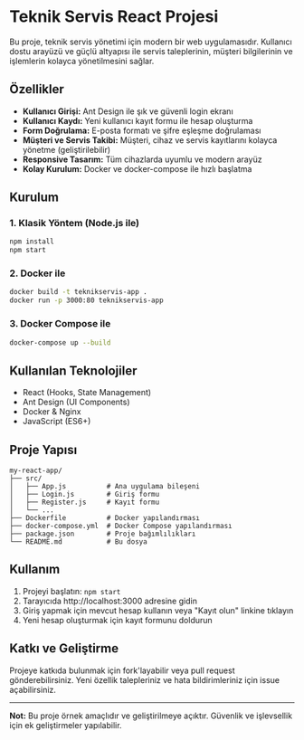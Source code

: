 
# Teknik Servis React Projesi

Bu proje, teknik servis yönetimi için modern bir web uygulamasıdır. Kullanıcı dostu arayüzü ve güçlü altyapısı ile servis taleplerinin, müşteri bilgilerinin ve işlemlerin kolayca yönetilmesini sağlar.

## Özellikler
- **Kullanıcı Girişi:** Ant Design ile şık ve güvenli login ekranı
- **Kullanıcı Kaydı:** Yeni kullanıcı kayıt formu ile hesap oluşturma
- **Form Doğrulama:** E-posta formatı ve şifre eşleşme doğrulaması
- **Müşteri ve Servis Takibi:** Müşteri, cihaz ve servis kayıtlarını kolayca yönetme (geliştirilebilir)
- **Responsive Tasarım:** Tüm cihazlarda uyumlu ve modern arayüz
- **Kolay Kurulum:** Docker ve docker-compose ile hızlı başlatma

## Kurulum

### 1. Klasik Yöntem (Node.js ile)
```bash
npm install
npm start
```

### 2. Docker ile
```bash
docker build -t teknikservis-app .
docker run -p 3000:80 teknikservis-app
```

### 3. Docker Compose ile
```bash
docker-compose up --build
```

## Kullanılan Teknolojiler
- React (Hooks, State Management)
- Ant Design (UI Components)
- Docker & Nginx
- JavaScript (ES6+)

## Proje Yapısı
```
my-react-app/
├── src/
│   ├── App.js          # Ana uygulama bileşeni
│   ├── Login.js        # Giriş formu
│   ├── Register.js     # Kayıt formu
│   └── ...
├── Dockerfile          # Docker yapılandırması
├── docker-compose.yml  # Docker Compose yapılandırması
├── package.json        # Proje bağımlılıkları
└── README.md           # Bu dosya
```

## Kullanım
1. Projeyi başlatın: `npm start`
2. Tarayıcıda http://localhost:3000 adresine gidin
3. Giriş yapmak için mevcut hesap kullanın veya "Kayıt olun" linkine tıklayın
4. Yeni hesap oluşturmak için kayıt formunu doldurun

## Katkı ve Geliştirme
Projeye katkıda bulunmak için fork'layabilir veya pull request gönderebilirsiniz. Yeni özellik talepleriniz ve hata bildirimleriniz için issue açabilirsiniz.

---

**Not:** Bu proje örnek amaçlıdır ve geliştirilmeye açıktır. Güvenlik ve işlevsellik için ek geliştirmeler yapılabilir.

